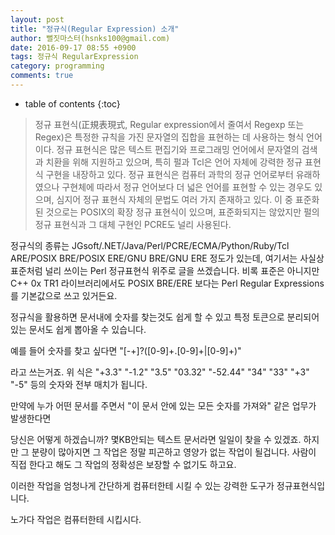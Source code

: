 ```yaml
---
layout: post
title: "정규식(Regular Expression) 소개"
author: 뻘짓마스터(hsnks100@gmail.com)
date: 2016-09-17 08:55 +0900
tags: 정규식 RegularExpression
category: programming
comments: true
---
```

* table of contents
{:toc}



>정규 표현식(正規表現式, Regular expression에서 줄여서 Regexp 또는 Regex)은 특정한 규칙을 가진 문자열의 집합을 표현하는 데 사용하는 형식 언어이다. 정규 표현식은 많은 텍스트 편집기와 프로그래밍 언어에서 문자열의 검색과 치환을 위해 지원하고 있으며, 특히 펄과 Tcl은 언어 자체에 강력한 정규 표현식 구현을 내장하고 있다.
정규 표현식은 컴퓨터 과학의 정규 언어로부터 유래하였으나 구현체에 따라서 정규 언어보다 더 넓은 언어를 표현할 수 있는 경우도 있으며, 심지어 정규 표현식 자체의 문법도 여러 가지 존재하고 있다. 이 중 표준화된 것으로는 POSIX의 확장 정규 표현식이 있으며, 표준화되지는 않았지만 펄의 정규 표현식과 그 대체 구현인 PCRE도 널리 사용된다.


정규식의 종류는 JGsoft/.NET/Java/Perl/PCRE/ECMA/Python/Ruby/Tcl ARE/POSIX BRE/POSIX ERE/GNU BRE/GNU ERE 정도가 있는데, 여기서는 사실상 표준처럼 널리 쓰이는 Perl 정규표현식 위주로 글을 쓰겠습니다. 비록 표준은 아니지만 C++ 0x TR1 라이브러리에서도 POSIX BRE/ERE 보다는 Perl Regular Expressions 를 기본값으로 쓰고 있거든요.

정규식을 활용하면 문서내에 숫자를 찾는것도 쉽게 할 수 있고 특정 토큰으로 분리되어있는 문서도 쉽게 뽑아올 수 있습니다.

예를 들어 숫자를 찾고 싶다면
"[-+]?([0-9]+\.[0-9]+|[0-9]+)"

라고 쓰는거죠. 위 식은 "+3.3" "-1.2" "3.5" "03.32" "-52.44" "34" "33" "+3" "-5" 등의 숫자와 전부 매치가 됩니다.

만약에 누가 어떤 문서를 주면서 "이 문서 안에 있는 모든 숫자를 가져와" 같은 업무가 발생한다면

당신은 어떻게 하겠습니까? 몇KB안되는 텍스트 문서라면 일일이 찾을 수 있겠죠. 하지만 그 분량이 많아지면 그 작업은 정말 피곤하고 영양가 없는 작업이 될겁니다. 사람이 직접 한다고 해도 그 작업의 정확성은 보장할 수 없기도 하고요.

이러한 작업을 엄청나게 간단하게 컴퓨터한테 시킬 수 있는 강력한 도구가 정규표현식입니다. 

노가다 작업은 컴퓨터한테 시킵시다.
